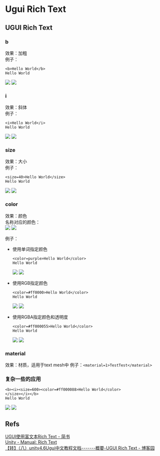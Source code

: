 # Ugui Rich Text

## UGUI Rich Text

### b

效果：加粗  
例子：

```text
<b>Hello World</b>
Hello World
```

![](https://i.imgur.com/yB4uzp8.png) ![](https://i.imgur.com/6gAJFJW.png)

### i

效果：斜体  
例子：

```text
<i>Hello World</i>
Hello World
```

![](https://i.imgur.com/9mDnvId.png) ![](https://i.imgur.com/Li4Nkm6.png)

### size

效果：大小  
例子：

```text
<size=40>Hello World</size>
Hello World
```

![](https://i.imgur.com/BazgJ1Y.png) ![](https://i.imgur.com/TqiDkQK.png)

### color

效果：颜色  
名称对应的颜色：  
![](https://i.imgur.com/2arUvNu.png) ![](https://i.imgur.com/k55p9bg.png)

例子：

* 使用单词指定颜色

  ```text
  <color=purple>Hello World</color>
  Hello World
  ```

  ![](https://i.imgur.com/H1Tcw9v.png) ![](https://i.imgur.com/Yem7CjG.png)

* 使用RGB指定颜色

  ```text
  <color=#ff0000>Hello World</color>
  Hello World
  ```

  ![](https://i.imgur.com/97KeYtn.png) ![](https://i.imgur.com/8Rjyigq.png)

* 使用RGBA指定颜色和透明度

  ```text
  <color=#ff000055>Hello World</color>
  Hello World
  ```

  ![](https://i.imgur.com/bkERR4m.png) ![](https://i.imgur.com/DoL2JDW.png)

### material

效果：材质，适用于text mesh中 例子：`<material=1>TestTest</material>`

### 复杂一些的应用

```text
<b><i><size=600><color=#ff000088>Hello World</color>
</size></i></b>
Hello World
```

![](https://i.imgur.com/WnpsOeQ.png) ![](https://i.imgur.com/m9B5BrS.png)

## Refs

[UGUI使用富文本Rich Text - 简书](https://www.jianshu.com/p/e9efe7e6e02b)  
[Unity - Manual: Rich Text](https://docs.unity3d.com/Manual/StyledText.html)  
[【转】（八）unity4.6Ugui中文教程文档-------概要-UGUI Rich Text - 博客园](https://www.cnblogs.com/slysky/p/4301676.html)

